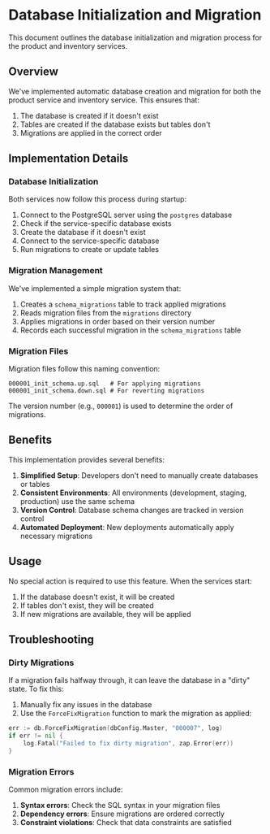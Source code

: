 # Database Initialization and Migration

This document outlines the database initialization and migration process for the product and inventory services.

## Overview

We've implemented automatic database creation and migration for both the product service and inventory service. This ensures that:

1. The database is created if it doesn't exist
2. Tables are created if the database exists but tables don't
3. Migrations are applied in the correct order

## Implementation Details

### Database Initialization

Both services now follow this process during startup:

1. Connect to the PostgreSQL server using the `postgres` database
2. Check if the service-specific database exists
3. Create the database if it doesn't exist
4. Connect to the service-specific database
5. Run migrations to create or update tables

### Migration Management

We've implemented a simple migration system that:

1. Creates a `schema_migrations` table to track applied migrations
2. Reads migration files from the `migrations` directory
3. Applies migrations in order based on their version number
4. Records each successful migration in the `schema_migrations` table

### Migration Files

Migration files follow this naming convention:

```
000001_init_schema.up.sql   # For applying migrations
000001_init_schema.down.sql # For reverting migrations
```

The version number (e.g., `000001`) is used to determine the order of migrations.

## Benefits

This implementation provides several benefits:

1. **Simplified Setup**: Developers don't need to manually create databases or tables
2. **Consistent Environments**: All environments (development, staging, production) use the same schema
3. **Version Control**: Database schema changes are tracked in version control
4. **Automated Deployment**: New deployments automatically apply necessary migrations

## Usage

No special action is required to use this feature. When the services start:

1. If the database doesn't exist, it will be created
2. If tables don't exist, they will be created
3. If new migrations are available, they will be applied

## Troubleshooting

### Dirty Migrations

If a migration fails halfway through, it can leave the database in a "dirty" state. To fix this:

1. Manually fix any issues in the database
2. Use the `ForceFixMigration` function to mark the migration as applied:

```go
err := db.ForceFixMigration(dbConfig.Master, "000007", log)
if err != nil {
    log.Fatal("Failed to fix dirty migration", zap.Error(err))
}
```

### Migration Errors

Common migration errors include:

1. **Syntax errors**: Check the SQL syntax in your migration files
2. **Dependency errors**: Ensure migrations are ordered correctly
3. **Constraint violations**: Check that data constraints are satisfied
